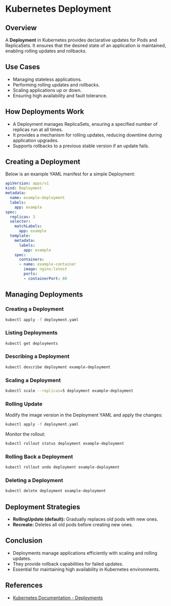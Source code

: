 # Kubernetes Deployment

## Overview
A **Deployment** in Kubernetes provides declarative updates for Pods and ReplicaSets. It ensures that the desired state of an application is maintained, enabling rolling updates and rollbacks.

## Use Cases
- Managing stateless applications.
- Performing rolling updates and rollbacks.
- Scaling applications up or down.
- Ensuring high availability and fault tolerance.

## How Deployments Work
- A Deployment manages ReplicaSets, ensuring a specified number of replicas run at all times.
- It provides a mechanism for rolling updates, reducing downtime during application upgrades.
- Supports rollbacks to a previous stable version if an update fails.

## Creating a Deployment
Below is an example YAML manifest for a simple Deployment:

```yaml
apiVersion: apps/v1
kind: Deployment
metadata:
  name: example-deployment
  labels:
    app: example
spec:
  replicas: 3
  selector:
    matchLabels:
      app: example
  template:
    metadata:
      labels:
        app: example
    spec:
      containers:
      - name: example-container
        image: nginx:latest
        ports:
        - containerPort: 80
```

## Managing Deployments
### Creating a Deployment
```sh
kubectl apply -f deployment.yaml
```

### Listing Deployments
```sh
kubectl get deployments
```

### Describing a Deployment
```sh
kubectl describe deployment example-deployment
```

### Scaling a Deployment
```sh
kubectl scale --replicas=5 deployment example-deployment
```

### Rolling Update
Modify the image version in the Deployment YAML and apply the changes:
```sh
kubectl apply -f deployment.yaml
```
Monitor the rollout:
```sh
kubectl rollout status deployment example-deployment
```

### Rolling Back a Deployment
```sh
kubectl rollout undo deployment example-deployment
```

### Deleting a Deployment
```sh
kubectl delete deployment example-deployment
```

## Deployment Strategies
- **RollingUpdate (default):** Gradually replaces old pods with new ones.
- **Recreate:** Deletes all old pods before creating new ones.

## Conclusion
- Deployments manage applications efficiently with scaling and rolling updates.
- They provide rollback capabilities for failed updates.
- Essential for maintaining high availability in Kubernetes environments.

## References
- [Kubernetes Documentation - Deployments](https://kubernetes.io/docs/concepts/workloads/controllers/deployment/)